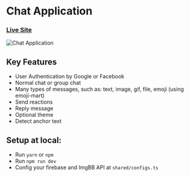 # Chat Application

### [Live Site](https://my-real-time-chat-app.vercel.app/)

![Chat Application](https://i.ibb.co/T43CB6y/Screenshot-2023-02-04-165406.png)

## Key Features

- User Authentication by Google or Facebook
- Normal chat or group chat
- Many types of messages, such as: text, image, gif, file, emoji (using emoji-mart)
- Send reactions
- Reply message
- Optional theme
- Detect anchor text

## Setup at local:

- Run `yarn` or `npm`
- Run `npm run dev`
- Config your firebase and ImgBB API at `shared/configs.ts`
